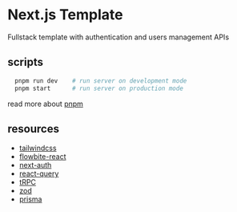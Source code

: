 # Next.js Template

Fullstack template with authentication and users management APIs

## scripts

```bash
  pnpm run dev    # run server on development mode
  pnpm start      # run server on production mode
```
read more about [pnpm](https://pnpm.io/motivation)

## resources

* [tailwindcss](https://tailwindcss.com)
* [flowbite-react](https://flowbite-react.com)
* [next-auth](https://next-auth.js.org)
* [react-query](https://www.npmjs.com/package/react-query)
* [tRPC](https://trpc.io)
* [zod](https://www.npmjs.com/package/zod)
* [prisma](https://www.prisma.io)
